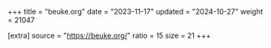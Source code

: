 +++
title = "beuke.org"
date = "2023-11-17"
updated = "2024-10-27"
weight = 21047

[extra]
source = "https://beuke.org/"
ratio = 15
size = 21
+++
